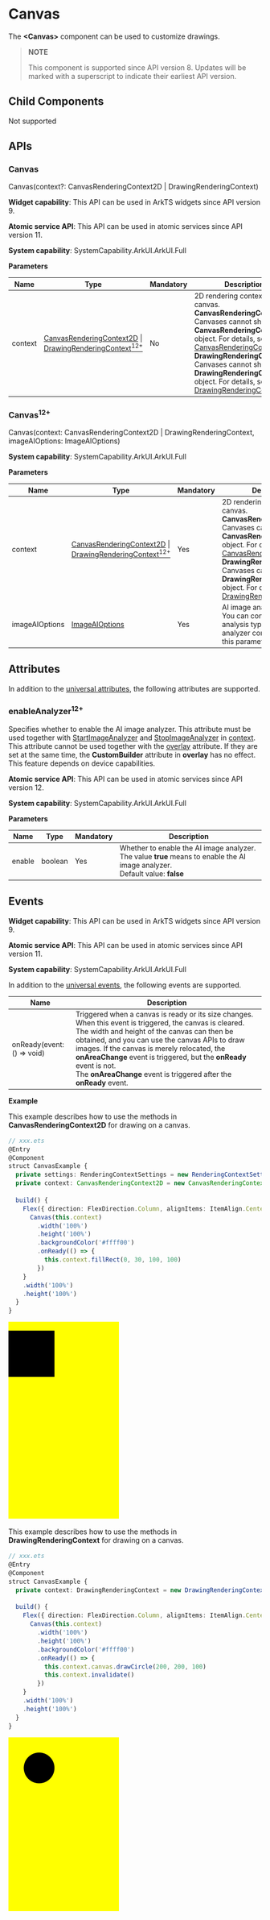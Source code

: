 #  Canvas

The **\<Canvas>** component can be used to customize drawings.

> **NOTE** 
>
>  This component is supported since API version 8. Updates will be marked with a superscript to indicate their earliest API version.

## Child Components

Not supported

## APIs

### Canvas

Canvas(context?: CanvasRenderingContext2D | DrawingRenderingContext)

**Widget capability**: This API can be used in ArkTS widgets since API version 9.

**Atomic service API**: This API can be used in atomic services since API version 11.

**System capability**: SystemCapability.ArkUI.ArkUI.Full

**Parameters**

| Name | Type   | Mandatory | Description  |
| ------- | ------------------------------------------------------------ | ---- | ------------------------------------------------------------ |
| context | [CanvasRenderingContext2D](ts-canvasrenderingcontext2d.md) \| [DrawingRenderingContext<sup>12+</sup>](ts-drawingrenderingcontext.md) | No  | 2D rendering context for a canvas.<br>**CanvasRenderingContext2D**: Canvases cannot share one **CanvasRenderingContext2D** object. For details, see [CanvasRenderingContext2D](ts-canvasrenderingcontext2d.md). **DrawingRenderingContext**: Canvases cannot share one **DrawingRenderingContext** object. For details, see [DrawingRenderingContext](ts-drawingrenderingcontext.md). |

### Canvas<sup>12+</sup>

Canvas(context: CanvasRenderingContext2D | DrawingRenderingContext, imageAIOptions: ImageAIOptions)

**System capability**: SystemCapability.ArkUI.ArkUI.Full

**Parameters**

| Name | Type | Mandatory | Description |
| ------- | ------------------------------------------------------------ | ---- | ------------------------------------------------------------ |
| context | [CanvasRenderingContext2D](ts-canvasrenderingcontext2d.md) \| [DrawingRenderingContext<sup>12+</sup>](ts-drawingrenderingcontext.md) | Yes  | 2D rendering context for a canvas.<br>**CanvasRenderingContext2D**: Canvases cannot share one **CanvasRenderingContext2D** object. For details, see [CanvasRenderingContext2D](ts-canvasrenderingcontext2d.md). **DrawingRenderingContext**: Canvases cannot share one **DrawingRenderingContext** object. For details, see [DrawingRenderingContext](ts-drawingrenderingcontext.md). |
| imageAIOptions  | [ImageAIOptions](ts-image-common.md#imageaioptions) | Yes  | AI image analysis options. You can configure the analysis type or bind an analyzer controller through this parameter. |

## Attributes

In addition to the [universal attributes](ts-universal-attributes-size.md), the following attributes are supported.

### enableAnalyzer<sup>12+</sup>

Specifies whether to enable the AI image analyzer. This attribute must be used together with [StartImageAnalyzer](ts-canvasrenderingcontext2d.md#startimageanalyzer12) and [StopImageAnalyzer](ts-canvasrenderingcontext2d.md#stopimageanalyzer12) in [context](ts-canvasrenderingcontext2d.md).
This attribute cannot be used together with the [overlay](ts-universal-attributes-overlay.md#overlay) attribute. If they are set at the same time, the **CustomBuilder** attribute in **overlay** has no effect. This feature depends on device capabilities.

**Atomic service API**: This API can be used in atomic services since API version 12.

**System capability**: SystemCapability.ArkUI.ArkUI.Full

**Parameters** 

| Name | Type   | Mandatory | Description |
| ------ | ------- | ---- | ------------------------------------------------------------ |
| enable  | boolean | Yes  | Whether to enable the AI image analyzer. The value **true** means to enable the AI image analyzer.<br>Default value: **false** |

## Events

**Widget capability**: This API can be used in ArkTS widgets since API version 9.

**Atomic service API**: This API can be used in atomic services since API version 11.

**System capability**: SystemCapability.ArkUI.ArkUI.Full

In addition to the [universal events](ts-universal-events-click.md), the following events are supported.

| Name                        | Description                                      |
| -------------------------- | ---------------------------------------- |
| onReady(event: () => void) | Triggered when a canvas is ready or its size changes. When this event is triggered, the canvas is cleared. The width and height of the canvas can then be obtained, and you can use the canvas APIs to draw images. If the canvas is merely relocated, the **onAreaChange** event is triggered, but the **onReady** event is not.<br>The **onAreaChange** event is triggered after the **onReady** event. |

**Example**

This example describes how to use the methods in **CanvasRenderingContext2D** for drawing on a canvas.

```ts
// xxx.ets
@Entry
@Component
struct CanvasExample {
  private settings: RenderingContextSettings = new RenderingContextSettings(true)
  private context: CanvasRenderingContext2D = new CanvasRenderingContext2D(this.settings)

  build() {
    Flex({ direction: FlexDirection.Column, alignItems: ItemAlign.Center, justifyContent: FlexAlign.Center }) {
      Canvas(this.context)
        .width('100%')
        .height('100%')
        .backgroundColor('#ffff00')
        .onReady(() => {
          this.context.fillRect(0, 30, 100, 100)
        })
    }
    .width('100%')
    .height('100%')
  }
}
```
  ![en-us_image_0000001194032666](figures/en-us_image_0000001194032666.png)


This example describes how to use the methods in **DrawingRenderingContext** for drawing on a canvas.

```ts
// xxx.ets
@Entry
@Component
struct CanvasExample {
  private context: DrawingRenderingContext = new DrawingRenderingContext()

  build() {
    Flex({ direction: FlexDirection.Column, alignItems: ItemAlign.Center, justifyContent: FlexAlign.Center }) {
      Canvas(this.context)
        .width('100%')
        .height('100%')
        .backgroundColor('#ffff00')
        .onReady(() => {
          this.context.canvas.drawCircle(200, 200, 100)
          this.context.invalidate()
        })
    }
    .width('100%')
    .height('100%')
  }
}
```
  ![en-us_image_0000001194032666](figures/canvas_drawingRenderingContext.png)
